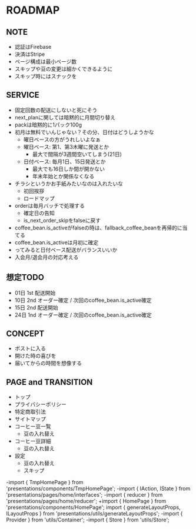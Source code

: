 # ROADMAP

## NOTE

- 認証はFirebase
- 決済はStripe
- ページ構成は最小ページ数
- スキップや豆の変更は細かくできるように
- スキップ時にはスナックを

## SERVICE

- 固定回数の配送にしないと死にそう
- next_planに関しては暗黙的に月間切り替え
- packは暗黙的に1パック100g
- 初月は無料でいんじゃない？その分、日付はどうしようかな
  - 曜日ベースの方がうれしいよなぁ
  - 曜日ベース: 第1、第3木曜に発送とか
    - 最大で間隔が3週間空いてしまう(21日)
  - 日付ベース: 毎月1日、15日発送とか
    - 最大でも16日しか間が開かない
    - 年末年始とか関係なくなる
- チラシというかお手紙みたいなのは入れたいな
  - 初回挨拶
  - ロードマップ
- orderは毎月バッチで処理する
  - 確定日の告知
  - is_next_order_skipをfalseに戻す
- coffee_bean.is_activeがfalseの時は、fallback_coffee_beanを再帰的に当てる
- coffee_bean.is_activeは月初に確定
- ってみると日付ベース配送がバランスいいか
- 入会月/退会月の対応考える

## 想定TODO

- 01日 1st 配送開始
- 10日 2nd オーダー確定 / 次回のcoffee_bean.is_active確定
- 15日 2nd 配送開始
- 24日 1nd オーダー確定 / 次回のcoffee_bean.is_active確定

## CONCEPT

- ポストに入る
- 開けた時の喜びを
- 届いてからの時間を想像する

## PAGE and TRANSITION

- トップ
- プライバシーポリシー
- 特定商取引法
- サイトマップ
- コーヒー豆一覧
  - 豆の入れ替え
- コーヒー豆詳細
  - 豆の入れ替え
- 設定
  - 豆の入れ替え
  - スキップ

-import { TmpHomePage } from 'presentations/components/TmpHomePage';
-import { IAction, IState } from 'presentations/pages/home/interfaces';
-import { reducer } from 'presentations/pages/home/reducer';
+import { HomePage } from 'presentations/components/HomePage';
 import { generateLayoutProps, ILayoutProps } from 'presentations/utils/generateLayoutProps';
-import { Provider } from 'utils/Container';
-import { Store } from 'utils/Store';
